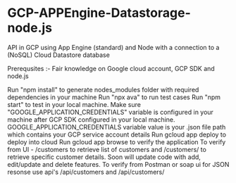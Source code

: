 # GCP-APPEngine-Datastorage-node.js
API in GCP using App Engine (standard) and Node with a connection to a (NoSQL) Cloud Datastore database

Prerequsites :- Fair knowledge on Google cloud account, GCP SDK and node.js

Run "npm install" to generate nodes_modules folder with required dependencies in your machine
Run "npx ava" to run test cases
Run "npm start" to test in your local machine. Make sure "GOOGLE_APPLICATION_CREDENTIALS" variable is configured in your machine after GCP SDK configured in your local machine. GOOGLE_APPLICATION_CREDENTIALS variable value is your .json file path which contains your GCP service account details
Run gcloud app deploy to deploy into cloud
Run gcloud app browse to verify the application
To verify from UI - /customers to retrieve list of customers and /customers/ to retrieve specific customer details. Soon will update code with add, edit/update and delete features.
To verify from Postman or soap ui for JSON resonse use api's /api/customers and /api/customers/
